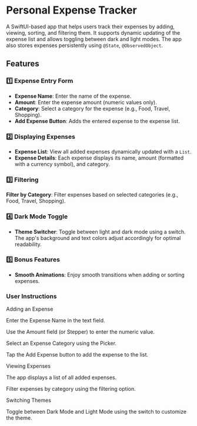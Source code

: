 # Personal Expense Tracker

A SwiftUI-based app that helps users track their expenses by adding, viewing, sorting, and filtering them. It supports dynamic updating of the expense list and allows toggling between dark and light modes. The app also stores expenses persistently using `@State`, `@ObservedObject`.

## Features

### 1️⃣ Expense Entry Form

- **Expense Name**: Enter the name of the expense.
- **Amount**: Enter the expense amount (numeric values only).
- **Category**: Select a category for the expense (e.g., Food, Travel, Shopping).
- **Add Expense Button**: Adds the entered expense to the expense list.

### 2️⃣ Displaying Expenses

- **Expense List**: View all added expenses dynamically updated with a `List`.
- **Expense Details**: Each expense displays its name, amount (formatted with a currency symbol), and category.

### 3️⃣ Filtering

 **Filter by Category**: Filter expenses based on selected categories (e.g., Food, Travel, Shopping).

### 4️⃣ Dark Mode Toggle

- **Theme Switcher**: Toggle between light and dark mode using a switch. The app's background and text colors adjust accordingly for optimal readability.

### 5️⃣ Bonus Features

- **Smooth Animations**: Enjoy smooth transitions when adding or sorting expenses.

### User Instructions

Adding an Expense


Enter the Expense Name in the text field. 

Use the Amount field (or Stepper) to enter the numeric value.

Select an Expense Category using the Picker.

Tap the Add Expense button to add the expense to the list.

Viewing Expenses


The app displays a list of all added expenses.

Filter expenses by category using the filtering option.

Switching Themes


Toggle between Dark Mode and Light Mode using the switch to customize the theme.
